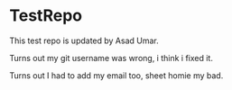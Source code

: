 # TestRepo

This test repo is updated by Asad Umar.

Turns out my git username was wrong, i think i fixed it.

Turns out I had to add my email too, sheet homie my bad.
